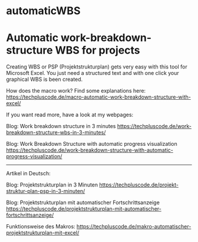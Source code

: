 # automaticWBS
Automatic work-breakdown-structure WBS for projects
===================================================

Creating WBS or PSP (Projektstrukturplan) gets very easy with this tool for Microsoft Excel.
You just need a structured text and with one click your graphical WBS is been created.

How does the macro work? Find some explanations here:
https://techpluscode.de/macro-automatic-work-breakdown-structure-with-excel/


If you want read more, have a look at my webpages:

Blog: Work breakdown structure in 3 minutes
https://techpluscode.de/work-breakdown-structure-wbs-in-3-minutes/

Blog: Work Breakdown Structure with automatic progress visualization
https://techpluscode.de/work-breakdown-structure-with-automatic-progress-visualization/

------------------------------------------------------------------------------------------------------

Artikel in Deutsch:

Blog: Projektstrukturplan in 3 Minuten
https://techpluscode.de/projekt-struktur-plan-psp-in-3-minuten/

Blog: Projektstrukturplan mit automatischer Fortschrittsanzeige
https://techpluscode.de/projektstrukturplan-mit-automatischer-fortschrittsanzeige/

Funktionsweise des Makros:
https://techpluscode.de/makro-automatischer-projektstrukturplan-mit-excel/
